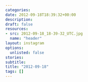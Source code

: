 ```yaml
---
categories:
date: 2012-09-18T18:39:32+00:00
description:
draft: false
resources:
- src: 2012-09-18_18-39-32_UTC.jpg
  name: "header"
layout: instagram
options:
  unlisted: false
stories:
subtitle:
title: "2012-09-18"
tags: []
---
```


 
